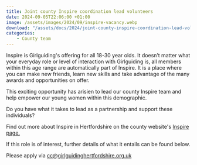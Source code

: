 ```yaml
---
title: Joint county Inspire coordination lead volunteers
date: 2024-09-05T22:06:00 +01:00
image: /assets/images/2024/09/inspire-vacancy.webp
download: "/assets/docs/2024/joint-county-inspire-coordination-lead-volunteer-role-description.pdf"
categories: 
    - County team
---
```

Inspire is Girlguiding's offering for all 18-30 year olds. It doesn’t matter what your everyday role or level of interaction with Girlguiding is, all members within this age range are automatically part of Inspire. It is a place where you can make new friends, learn new skills and take advantage of the many awards and opportunities on offer.

This exciting opportunity has arisien to lead our county Inspire team and help empower our young women within this demographic.

Do you have what it takes to lead as a partnership and support these individuals?

Find out more about Inspire in Hertfordshire on the county website's [Inspire page.](/youth-opportunities/inspire/)

If this role is of interest, further details of what it entails can be found below.

Please apply via <cc@girlguidinghertfordshire.org.uk>
